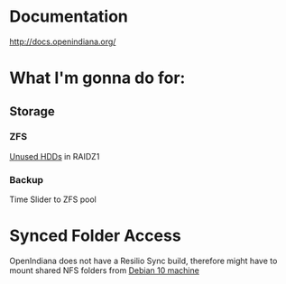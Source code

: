 # Documentation

http://docs.openindiana.org/

# What I'm gonna do for:

## Storage

### ZFS

[Unused HDDs](https://github.com/jdrch/Hardware/blob/master/Unused.md#35-in) in RAIDZ1

### Backup

Time Slider to ZFS pool

# Synced Folder Access

OpenIndiana does not have a Resilio Sync build, therefore might have to mount shared NFS folders from [Debian 10 machine](https://github.com/jdrch/Hardware/blob/master/Dell%20OptiPlex%20390-1%20SFF.md)